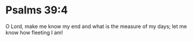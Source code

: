 # Psalms 39:4

O Lord, make me know my end and what is the measure of my days; let me know how fleeting I am!
